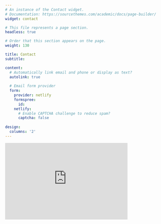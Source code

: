 ```yaml
---
# An instance of the Contact widget.
# Documentation: https://sourcethemes.com/academic/docs/page-builder/
widget: contact

# This file represents a page section.
headless: true

# Order that this section appears on the page.
weight: 130

title: Contact
subtitle:

content:
  # Automatically link email and phone or display as text?
  autolink: true
  
  # Email form provider
  form:
    provider: netlify
    formspree:
      id:
    netlify:
      # Enable CAPTCHA challenge to reduce spam?
      captcha: false
  
design:
  columns: '2'
---
```


<iframe src="https://www.google.com/maps/embed?pb=!1m18!1m12!1m3!1d4044.1697128714272!2d33.405544576486555!3d35.14356127276561!2m3!1f0!2f0!3f0!3m2!1i1024!2i768!4f13.1!3m3!1m2!1s0x14de19f2a4cb5635%3A0x85fb76e69e26742c!2sFaculty%20of%20Engineering%2C%20University%20of%20Cyprus!5e1!3m2!1sen!2s!4v1761328040983!5m2!1sen!2s" width="400" height="250" style="border:0;" allowfullscreen="" loading="lazy" referrerpolicy="no-referrer-when-downgrade"></iframe>
